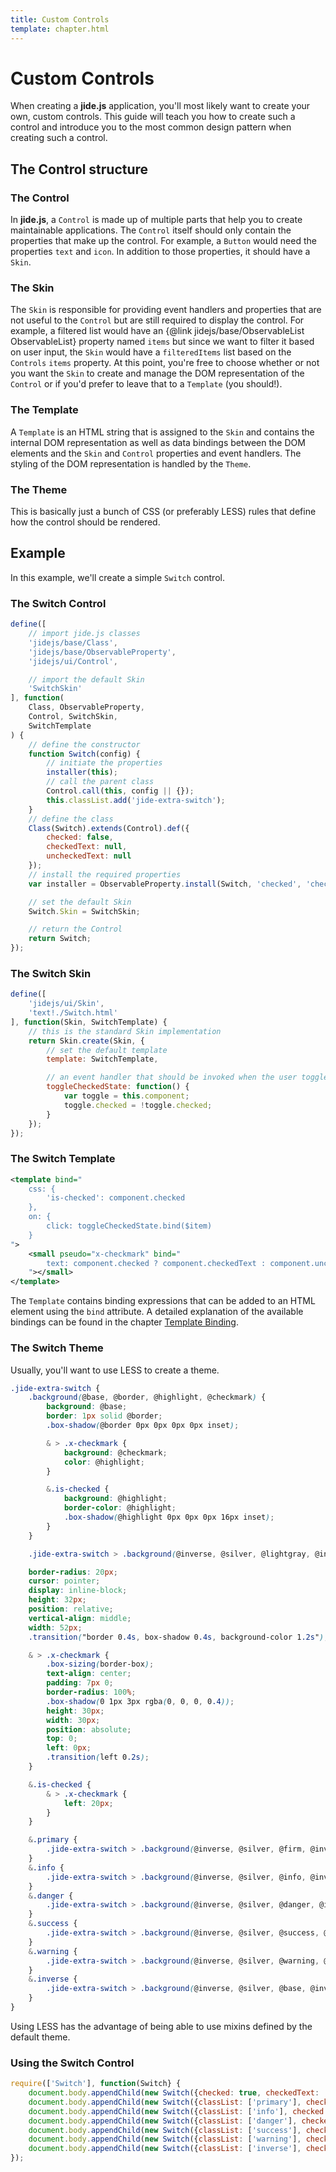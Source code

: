 ```yaml
---
title: Custom Controls
template: chapter.html
---
```


# Custom Controls

When creating a **jide.js** application, you'll most likely want to create your own, custom controls. This guide
will teach you how to create such a control and introduce you to the most common design pattern when creating
such a control.

## The Control structure

### The Control

In **jide.js**, a `Control` is made up of multiple parts that help you to create maintainable applications.
The `Control` itself should only contain the properties that make up the control. For example, a `Button` would need
the properties `text` and `icon`. In addition to those properties, it should have a `Skin`.

### The Skin

The `Skin` is responsible for providing event handlers and properties that are not useful to the `Control` but are still
required to display the control. For example, a filtered list would have an
{@link jidejs/base/ObservableList ObservableList} property named `items` but since we want to filter it based on user
input, the `Skin` would have a `filteredItems` list based on the `Controls` `items` property.
At this point, you're free to choose whether or not you want the `Skin` to create and manage the DOM representation of the
`Control` or if you'd prefer to leave that to a `Template` (you should!).

### The Template

A `Template` is an HTML string that is assigned to the `Skin` and contains the internal DOM representation as well as
data bindings between the DOM elements and the `Skin` and `Control` properties and event handlers. The styling of the
DOM representation is handled by the `Theme`.

### The Theme

This is basically just a bunch of CSS (or preferably LESS) rules that define how the control should be rendered.

## Example

In this example, we'll create a simple `Switch` control.

### The Switch Control

```javascript
define([
    // import jide.js classes
    'jidejs/base/Class',
    'jidejs/base/ObservableProperty',
    'jidejs/ui/Control',

    // import the default Skin
    'SwitchSkin'
], function(
    Class, ObservableProperty,
    Control, SwitchSkin,
    SwitchTemplate
) {
    // define the constructor
    function Switch(config) {
        // initiate the properties
        installer(this);
        // call the parent class
        Control.call(this, config || {});
        this.classList.add('jide-extra-switch');
    }
    // define the class
    Class(Switch).extends(Control).def({
        checked: false,
        checkedText: null,
        uncheckedText: null
    });
    // install the required properties
    var installer = ObservableProperty.install(Switch, 'checked', 'checkedText', 'uncheckedText');

    // set the default Skin
    Switch.Skin = SwitchSkin;

    // return the Control
    return Switch;
});
```

### The Switch Skin

```javascript
define([
    'jidejs/ui/Skin',
    'text!./Switch.html'
], function(Skin, SwitchTemplate) {
    // this is the standard Skin implementation
    return Skin.create(Skin, {
        // set the default template
        template: SwitchTemplate,

        // an event handler that should be invoked when the user toggles the Switch
        toggleCheckedState: function() {
            var toggle = this.component;
            toggle.checked = !toggle.checked;
        }
    });
});
```

### The Switch Template

```xml
<template bind="
    css: {
        'is-checked': component.checked
    },
    on: {
        click: toggleCheckedState.bind($item)
    }
">
    <small pseudo="x-checkmark" bind="
        text: component.checked ? component.checkedText : component.uncheckedText
    "></small>
</template>
```

The `Template` contains binding expressions that can be added to an HTML element using the `bind` attribute.
A detailed explanation of the available bindings can be found in the chapter
[Template Binding](./05-template-binding.html).

### The Switch Theme

Usually, you'll want to use LESS to create a theme.

```scss
.jide-extra-switch {
    .background(@base, @border, @highlight, @checkmark) {
        background: @base;
        border: 1px solid @border;
        .box-shadow(@border 0px 0px 0px 0px inset);

        & > .x-checkmark {
            background: @checkmark;
            color: @highlight;
        }

        &.is-checked {
            background: @highlight;
            border-color: @highlight;
            .box-shadow(@highlight 0px 0px 0px 16px inset);
        }
    }

    .jide-extra-switch > .background(@inverse, @silver, @lightgray, @inverse);

    border-radius: 20px;
    cursor: pointer;
    display: inline-block;
    height: 32px;
    position: relative;
    vertical-align: middle;
    width: 52px;
    .transition("border 0.4s, box-shadow 0.4s, background-color 1.2s");

    & > .x-checkmark {
        .box-sizing(border-box);
        text-align: center;
        padding: 7px 0;
        border-radius: 100%;
        .box-shadow(0 1px 3px rgba(0, 0, 0, 0.4));
        height: 30px;
        width: 30px;
        position: absolute;
        top: 0;
        left: 0px;
        .transition(left 0.2s);
    }

    &.is-checked {
        & > .x-checkmark {
            left: 20px;
        }
    }

    &.primary {
        .jide-extra-switch > .background(@inverse, @silver, @firm, @inverse);
    }
    &.info {
        .jide-extra-switch > .background(@inverse, @silver, @info, @inverse);
    }
    &.danger {
        .jide-extra-switch > .background(@inverse, @silver, @danger, @inverse);
    }
    &.success {
        .jide-extra-switch > .background(@inverse, @silver, @success, @inverse);
    }
    &.warning {
        .jide-extra-switch > .background(@inverse, @silver, @warning, @inverse);
    }
    &.inverse {
        .jide-extra-switch > .background(@inverse, @silver, @base, @inverse);
    }
}
```

Using LESS has the advantage of being able to use mixins defined by the default theme.

### Using the Switch Control

```javascript
require(['Switch'], function(Switch} {
    document.body.appendChild(new Switch({checked: true, checkedText: 'Yes', uncheckedText: 'No'}).element);
    document.body.appendChild(new Switch({classList: ['primary'], checked: true, checkedText: 'On', uncheckedText: 'Off'}).element);
    document.body.appendChild(new Switch({classList: ['info'], checked: true}).element);
    document.body.appendChild(new Switch({classList: ['danger'], checked: true}).element);
    document.body.appendChild(new Switch({classList: ['success'], checked: true}).element);
    document.body.appendChild(new Switch({classList: ['warning'], checked: true}).element);
    document.body.appendChild(new Switch({classList: ['inverse'], checked: true}).element);
});
```